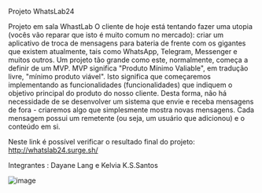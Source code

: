 Projeto WhatsLab24

Projeto em sala WhastLab O cliente de hoje está tentando fazer uma utopia (vocês vão reparar que isto é muito comum no mercado): criar um aplicativo de troca de mensagens para bateria de frente com os gigantes que existem atualmente, tais como WhatsApp, Telegram, Messenger e muitos outros. Um projeto tão grande como este, normalmente, começa a definir de um MVP. MVP significa "Produto Mínimo Valiable", em tradução livre, "mínimo produto viável". Isto significa que começaremos implementando as funcionalidades (funcionalidades) que indiquem o objetivo principal do produto do nosso cliente. Desta forma, não há necessidade de se desenvolver um sistema que envie e receba mensagens de fora - criaremos algo que simplesmente mostra novas mensagens. Cada mensagem possui um remetente (ou seja, um usuário que adicionou) e o conteúdo em si.

Neste link é possível verificar o resultado final do projeto: http://whatslab24.surge.sh/

Integrantes : Dayane Lang e Kelvia K.S.Santos

![image](https://user-images.githubusercontent.com/77943169/111230885-11e2e280-85c7-11eb-86a1-5cc3775a1b79.png)
